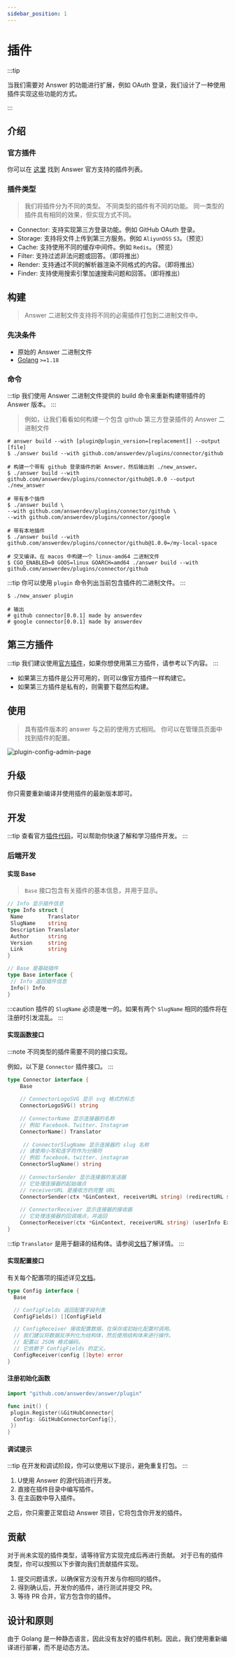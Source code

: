 ```yaml
---
sidebar_position: 1
---
```


# 插件

:::tip

当我们需要对 Answer 的功能进行扩展，例如 OAuth 登录，我们设计了一种使用插件实现这些功能的方式。

:::

## 介绍

### 官方插件

你可以在 [这里](https://github.com/apache/incubator-answer-plugins) 找到 Answer 官方支持的插件列表。

### 插件类型
> 我们将插件分为不同的类型。
> 不同类型的插件有不同的功能。
> 同一类型的插件具有相同的效果，但实现方式不同。

- Connector: 支持实现第三方登录功能。例如 GitHub OAuth 登录。
- Storage: 支持将文件上传到第三方服务。例如 `AliyunOSS` `S3`。（预览）
- Cache:  支持使用不同的缓存中间件。例如 `Redis`。（预览）
- Filter: 支持过滤非法问题或回答。（即将推出）
- Render: 支持通过不同的解析器渲染不同格式的内容。（即将推出）
- Finder: 支持使用搜索引擎加速搜索问题和回答。（即将推出）

## 构建
> Answer 二进制文件支持将不同的必需插件打包到二进制文件中。

### 先决条件

- 原始的 Answer 二进制文件
- [Golang](https://go.dev/) `>=1.18`

### 命令

:::tip
我们使用 Answer 二进制文件提供的 build 命令来重新构建带插件的 Answer 版本。
:::

> 例如，让我们看看如何构建一个包含 github 第三方登录插件的 Answer 二进制文件

```shell
# answer build --with [plugin@plugin_version=[replacement]] --output [file]
$ ./answer build --with github.com/answerdev/plugins/connector/github

# 构建一个带有 github 登录插件的新 Answer，然后输出到 ./new_answer。
$ ./answer build --with github.com/answerdev/plugins/connector/github@1.0.0 --output ./new_answer

# 带有多个插件
$ ./answer build \
--with github.com/answerdev/plugins/connector/github \
--with github.com/answerdev/plugins/connector/google

# 带有本地插件
$ ./answer build --with github.com/answerdev/plugins/connector/github@1.0.0=/my-local-space

# 交叉编译。在 macos 中构建一个 linux-amd64 二进制文件
$ CGO_ENABLED=0 GOOS=linux GOARCH=amd64 ./answer build --with github.com/answerdev/plugins/connector/github
```

:::tip
你可以使用 `plugin` 命令列出当前包含插件的二进制文件。
:::

```shell
$ ./new_answer plugin

# 输出
# github connector[0.0.1] made by answerdev
# google connector[0.0.1] made by answerdev
```

## 第三方插件

:::tip
我们建议使用[官方插件](https://github.com/apache/incubator-answer-plugins)，如果你想使用第三方插件，请参考以下内容。
:::

- 如果第三方插件是公开可用的，则可以像官方插件一样构建它。
- 如果第三方插件是私有的，则需要下载然后构建。

## 使用
>
> 具有插件版本的 answer 与之前的使用方式相同。
> 你可以在管理员页面中找到插件的配置。

![plugin-config-admin-page](/img/docs/plugin-config-admin-page.png)

## 升级

你只需要重新编译并使用插件的最新版本即可。

## 开发

:::tip
查看官方[插件代码](https://github.com/apache/incubator-answer-plugins)，可以帮助你快速了解和学习插件开发。
:::

### 后端开发

#### 实现 Base
>
> `Base` 接口包含有关插件的基本信息，并用于显示。

```go
// Info 显示插件信息
type Info struct {
 Name        Translator
 SlugName    string
 Description Translator
 Author      string
 Version     string
 Link        string
}

// Base 是基础插件
type Base interface {
 // Info 返回插件信息
 Info() Info
}
```

:::caution
插件的 `SlugName` 必须是唯一的。如果有两个 `SlugName` 相同的插件将在注册时引发混乱。
:::

#### 实现函数接口

:::note
不同类型的插件需要不同的接口实现。

例如，以下是 `Connector` 插件接口。
:::

```go
type Connector interface {
    Base
    
    // ConnectorLogoSVG 显示 svg 格式的标志
    ConnectorLogoSVG() string
    
    // ConnectorName 显示连接器的名称
    // 例如 Facebook、Twitter、Instagram
    ConnectorName() Translator
    
     // ConnectorSlugName 显示连接器的 slug 名称
    // 请使用小写和连字符作为分隔符
    // 例如 facebook、twitter、instagram
    ConnectorSlugName() string
    
    // ConnectorSender 显示连接器的发送器
    // 它处理连接器的起始端点
    // receiverURL 是接收方的完整 URL
    ConnectorSender(ctx *GinContext, receiverURL string) (redirectURL string)
    
    // ConnectorReceiver 显示连接器的接收器
    // 它处理连接器的回调端点，并返回
    ConnectorReceiver(ctx *GinContext, receiverURL string) (userInfo ExternalLoginUserInfo, err error)
}
```

:::tip
`Translator` 是用于翻译的结构体。请参阅[文档](/docs/development/extending/plugin_translation)了解详情。
:::

#### 实现配置接口

有关每个配置项的描述详见[文档](/docs/development/extending/plugin_config)。

```go
type Config interface {
  Base

  // ConfigFields 返回配置字段列表
  ConfigFields() []ConfigField

  // ConfigReceiver 接收配置数据，在保存或初始化配置时调用。
  // 我们建议将数据反序列化为结构体，然后使用结构体来进行操作。
  // 配置以 JSON 格式编码。
  // 它依赖于 ConfigFields 的定义。
  ConfigReceiver(config []byte) error
}
```

#### 注册初始化函数

```go
import "github.com/answerdev/answer/plugin"

func init() {
 plugin.Register(&GitHubConnector{
  Config: &GitHubConnectorConfig{},
 })
}
```

#### 调试提示

:::tip
在开发和调试阶段，你可以使用以下提示，避免重复打包。
:::

1. U使用 Answer 的源代码进行开发。
2. 直接在插件目录中编写插件。
3. 在主函数中导入插件。

之后，你只需要正常启动 Answer 项目，它将包含你开发的插件。

## 贡献

对于尚未实现的插件类型，请等待官方实现完成后再进行贡献。
对于已有的插件类型，你可以按照以下步骤向我们贡献插件实现。

1. 提交问题请求，以确保官方没有开发与你相同的插件。
2. 得到确认后，开发你的插件，进行测试并提交 PR。
3. 等待 PR 合并，官方包含你的插件。

## 设计和原则

由于 Golang 是一种静态语言，因此没有友好的插件机制。因此，我们使用重新编译进行部署，而不是动态方法。
